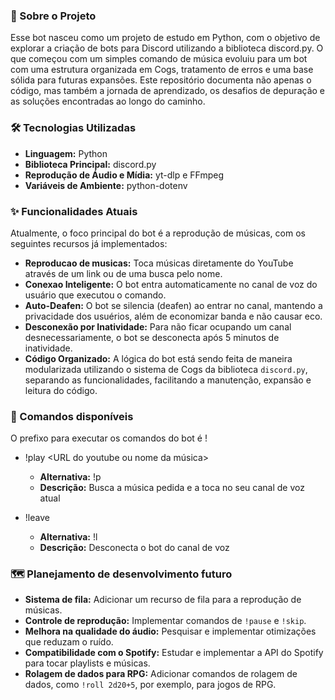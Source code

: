 ### 📜 Sobre o Projeto
Esse bot nasceu como um projeto de estudo em Python, com o objetivo de explorar a criação de bots para Discord utilizando a biblioteca discord.py. O que começou com um simples comando de música evoluiu para um bot com uma estrutura organizada em Cogs, tratamento de erros e uma base sólida para futuras expansões.
Este repositório documenta não apenas o código, mas também a jornada de aprendizado, os desafios de depuração e as soluções encontradas ao longo do caminho.

### 🛠️ Tecnologias Utilizadas
* **Linguagem:** Python
* **Biblioteca Principal:** discord.py
* **Reprodução de Áudio e Mídia:** yt-dlp e FFmpeg
* **Variáveis de Ambiente:** python-dotenv

### ✨ Funcionalidades Atuais
Atualmente, o foco principal do bot é a reprodução de músicas, com os seguintes recursos já implementados:
* **Reproducao de musicas:** Toca músicas diretamente do YouTube através de um link ou de uma busca pelo nome.
* **Conexao Inteligente:** O bot entra automaticamente no canal de voz do usuário que executou o comando.
* **Auto-Deafen:** O bot se silencia (deafen) ao entrar no canal, mantendo a privacidade dos usuérios, além de economizar banda e não causar eco.
* **Desconexão por Inatividade:** Para não ficar ocupando um canal desnecessariamente, o bot se desconecta após 5 minutos de inatividade.
* **Código Organizado:** A lógica do bot está sendo feita de maneira modularizada utilizando o sistema de Cogs da biblioteca `discord.py`, separando as funcionalidades, facilitando a manutenção, expansão e leitura do código.

### 🤖 Comandos disponíveis
O prefixo para executar os comandos do bot é !
* !play <URL do youtube ou nome da música>
    * **Alternativa:** !p
    * **Descrição:** Busca a música pedida e a toca no seu canal de voz atual

* !leave
    * **Alternativa:** !l
    * **Descrição:** Desconecta o bot do canal de voz

### 🗺️ Planejamento de desenvolvimento futuro
* **Sistema de fila:** Adicionar um recurso de fila para a reprodução de músicas.
* **Controle de reprodução:** Implementar comandos de `!pause` e `!skip`.
* **Melhora na qualidade do áudio:** Pesquisar e implementar otimizações que reduzam o ruído.
* **Compatibilidade com o Spotify:** Estudar e implementar a API do Spotify para tocar playlists e músicas.
* **Rolagem de dados para RPG:** Adicionar comandos de rolagem de dados, como `!roll 2d20+5`, por exemplo, para jogos de RPG.